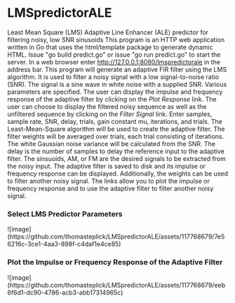 # LMSpredictorALE
Least Mean Square (LMS) Adaptive Line Enhancer (ALE) predictor for filtering noisy, low SNR sinusoids
This program is an HTTP web application written in Go that uses the html/template package to generate dynamic HTML.  Issue "go build predict.go" or issue "go run predict.go" to start the server. In a web browser enter http://127.0.0.1:8080/lmspredictorale in the address bar. This program will generate an adaptive FIR filter using the LMS algorithm.  It is used to filter a noisy signal with a low signal-to-noise ratio (SNR).  The signal is a sine wave in white noise with a supplied SNR.  Various parameters are specified.  The user can display the impulse and frequency response of the adaptive filter by clicking on the <i>Plot Response</i> link. The user can choose to display the filtered noisy sequence as well as the unfiltered sequence by clicking on the <i>Filter Signal</i> link.  Enter samples, sample rate, SNR, delay, trials, gain constant mu, iterations, and trials. The Least-Mean-Square algorithm will be used to create the adaptive filter. The filter weights will be averaged over trials, each trial consisting of iterations. The white Gaussian noise variance will be calculated from the SNR. The delay is the number of samples to delay the reference input to the adaptive filter. The sinsuoids, AM, or FM are the desired signals to be extracted from the noisy input. The adaptive filter is saved to disk and its impulse or frequency response can be displayed. Additionally, the weights can be used to filter another noisy signal. The links allow you to plot the impulse or frequency response and to use the adaptive filter to filter another noisy signal.
<h3>Select LMS Predictor Parameters</h3>
![image](https://github.com/thomasteplick/LMSpredictorALE/assets/117768679/7e56216c-3ce1-4aa3-898f-c4daf1e4ce85)
<h3>Plot the Impulse or Frequency Response of the Adaptive Filter</h3>
![image](https://github.com/thomasteplick/LMSpredictorALE/assets/117768679/eeb6f6d1-dc90-4786-acb3-abb17314965c)
